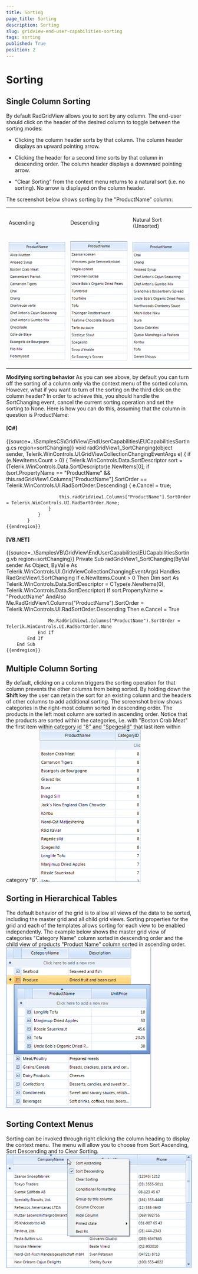 ```yaml
---
title: Sorting
page_title: Sorting
description: Sorting
slug: gridview-end-user-capabilities-sorting
tags: sorting
published: True
position: 2
---
```


# Sorting



## Single Column Sorting

By default RadGridView allows you to sort by any column. The end-user should click on the header of the desired column to toggle between the sorting modes:

* Clicking the column header sorts by that column. The column header displays an upward pointing arrow.

* Clicking the header for a second time sorts by that column in descending order. The column header displays a downward pointing arrow.

* “Clear Sorting” from the context menu returns to a natural sort (i.e. no sorting). No arrow is displayed on the column header.

The screenshot below shows sorting by the "ProductName" column:
          
<table><th><tr><td>

Ascending</td><td>

Descending</td><td>

Natural Sort (Unsorted)</td></tr></th><tr><td>

![gridview-end-user-capabilities-sorting 001](images/gridview-end-user-capabilities-sorting001.png)</td><td>

![gridview-end-user-capabilities-sorting 002](images/gridview-end-user-capabilities-sorting002.png)</td><td>

![gridview-end-user-capabilities-sorting 003](images/gridview-end-user-capabilities-sorting003.png)</td></tr></table>

__Modifying sorting behavior__
          As you can see above, by default you can turn off the sorting of a column only via the 
          context menu of the sorted column. However, what if you want to turn of the sorting
          on the third click on the column header? In order to achieve this, you should handle the 
          SortChanging event, cancel the current sorting operation and set the sorting to None. Here is 
          how you can do this, assuming that the column in question is ProductName:

#### __[C#]__

{{source=..\SamplesCS\GridView\EndUserCapabilities\EUCapabilitiesSorting.cs region=sortChanging}}
	        void radGridView1_SortChanging(object sender, Telerik.WinControls.UI.GridViewCollectionChangingEventArgs e)
	        {
	            if (e.NewItems.Count > 0)
	            {
	                Telerik.WinControls.Data.SortDescriptor sort = (Telerik.WinControls.Data.SortDescriptor)e.NewItems[0];
	                if (sort.PropertyName == "ProductName" && this.radGridView1.Columns["ProductName"].SortOrder == Telerik.WinControls.UI.RadSortOrder.Descending)
	                {
	                    e.Cancel = true;
	
	                    this.radGridView1.Columns["ProductName"].SortOrder = Telerik.WinControls.UI.RadSortOrder.None;
	                }
	            }
	        }
	{{endregion}}



#### __[VB.NET]__

{{source=..\SamplesVB\GridView\EndUserCapabilities\EUCapabilitiesSorting.vb region=sortChanging}}
	    Private Sub radGridView1_SortChanging(ByVal sender As Object, ByVal e As Telerik.WinControls.UI.GridViewCollectionChangingEventArgs) Handles RadGridView1.SortChanging
	        If e.NewItems.Count > 0 Then
	            Dim sort As Telerik.WinControls.Data.SortDescriptor = CType(e.NewItems(0), Telerik.WinControls.Data.SortDescriptor)
	            If sort.PropertyName = "ProductName" AndAlso Me.RadGridView1.Columns("ProductName").SortOrder = Telerik.WinControls.UI.RadSortOrder.Descending Then
	                e.Cancel = True
	
	                Me.RadGridView1.Columns("ProductName").SortOrder = Telerik.WinControls.UI.RadSortOrder.None
	            End If
	        End If
	    End Sub
	{{endregion}}



## Multiple Column Sorting

By default, clicking on a column triggers the sorting operation for that column prevents the other columns from being sorted. By holding down the __Shift__ key the user can retain the sort for an existing column and the headers of other columns to add additional sorting.
            The screenshot below shows categories in the right-most column sorted in descending order. The products in the left most column are sorted in ascending order. Notice that the products are sorted within the categories, i.e. with "Boston Crab Meat" the first item within category id "8" and "Spegesild" that last item within category "8".
          ![gridview-end-user-capabilities-sorting 004](images/gridview-end-user-capabilities-sorting004.png)

## Sorting in Hierarchical Tables

The default behavior of the grid is to allow all views of the data to be sorted, including the master grid and all child grid views. Sorting properties for the grid and each of the templates allows sorting for each view to be enabled independently.
            The example below shows the master grid view of categories "Category Name" column sorted in descending order and the child view of products "Product Name" column sorted in ascending order.
          ![gridview-end-user-capabilities-sorting 005](images/gridview-end-user-capabilities-sorting005.png)

## Sorting Context Menus

Sorting can be invoked through right clicking the column heading to display the context menu. The menu will allow you to choose from Sort Ascending, Sort Descending and to Clear Sorting.![gridview-end-user-capabilities-sorting 006](images/gridview-end-user-capabilities-sorting006.png)
